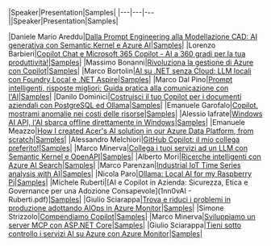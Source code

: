|Speaker|Presentation|Samples|
|---|---|---||Speaker|Presentation|Samples|

|Daniele Mario Areddu|[Dalla Prompt Engineering alla Modellazione CAD: AI generativa con Semantic Kernel e Azure AI]()|[Samples]()|
|Lorenzo Barbieri|[Copilot Chat e Microsoft 365 Copilot - AI a 360 gradi per la tua produttività!]()|[Samples]()|
|Massimo Bonanni|[Rivoluziona la gestione di Azure con Copilot](https://raw.githubusercontent.com/massimobonanni/massimobonanni/master/slides/1nn0vai2025.pdf)|[Samples](https://github.com/massimobonanni/CopilotAzure-Demos)|
|Marco Bortolin|[AI su .NET senza Cloud: LLM locali con Foundry Local e .NET Aspire](https://github.com/bortolin/AspireFoundryLocalExample/blob/main/1nn0vAI-FL-Aspire.pdf)|[Samples](https://github.com/bortolin/AspireFoundryLocalExample/tree/main)|
|Marco Dal Pino|[Prompt intelligenti, risposte migliori: Guida pratica alla comunicazione con l'AI]()|[Samples]()|
|Danilo Dominici|[Costruisci il tuo Copilot per i documenti aziendali con PostgreSQL ed Ollama](https://github.com/ddominici/Presentations/blob/main/2025/1nn0vAI%202025/Costruisci%20il%20tuo%20copilot%20per%20i%20documenti%20aziendali.pdf)|[Samples](https://github.com/ddominici/Presentations/tree/main/2025/1nn0vAI%202025)|
|Emanuele Garofalo|[Copilot, mostrami anomalie nei costi delle risorse]()|[Samples]()|
|Alessio Iafrate|[Windows AI API, l'AI sbarca offline direttamente in Windows](https://1drv.ms/p/c/e8c623e54f96bdf1/EfwrLR-7U0lBgXgrnIsGvTYBx5KtUSo_s_JGlKQJchQadA?e=HGLeXV)|[Samples](https://github.com/a-iafrate/MauiAIDemo)|
|Emanuele Meazzo|[How I created Acer's AI solution in our Azure Data Platform, from scratch]()|[Samples]()|
|Alessandro Melchiori|[GitHub Copilot: il mio collega preferito!]()|[Samples]()|
|Marco Minerva|[Collega i tuoi servizi ad un LLM con Semantic Kernel e OpenAPI](https://1drv.ms/p/c/4af1190e2b3b463e/EaJYVhMCiWJKlN6TsdNsqaQBVzhoktgwLGNX5oLZCrgrPA)|[Samples](https://github.com/marcominerva/SemanticKernelOpenApi)|
|Alberto Mori|[Ricerche intelligenti con Azure AI Search](https://github.com/albx/my-talks/blob/main/2025/1nn0vAI/1nn0vAI_AISearch.pdf)|[Samples](https://github.com/albx/smart-searches)|
|Marco Parenzan|[Industrial IoT Time Series analysis with AI]()|[Samples]()|
|Nicola Paro|[Ollama: Local AI for my Raspberry Pi](https://github.com/nicolaparo/conferences/blob/main/2025-09-27-1nn0vAI/presentation.pdf )|[Samples](https://github.com/nicolaparo/InnovAIDemo)|
|Michele Ruberti|[AI e Copilot in Azienda: Sicurezza, Etica e Governance per una Adozione Consapevole](1nn0vAI - Ruberti.pdf)|[Samples]()|
|Giulio Sciarappa|[Trova e riduci i problemi in produzione adottando AIOps in Azure Monitor](https://github.com/giulios123/presentations/blob/main/1nn0vAI%20AIOPS.pdf)|[Samples]()|
|Simone Strizzolo|[Compendiamo Copilot](https://beantech-my.sharepoint.com/:p:/g/personal/simone_strizzolo_beantech_it/EVsqeG3DUypLv4EliVIjdCwB6zhwwCPScpVUTn6Iq0c7JQ?e=ALDmA6)|[Samples]()|
|Marco Minerva|[Sviluppiamo un server MCP con ASP.NET Core](https://1drv.ms/p/c/4af1190e2b3b463e/ETApthIFL2FMiUWJZL0JIKkBbCJsqBrVf0Hw-p-1iCWRqw)|[Samples](https://github.com/marcominerva/McpServerAspNetCore)|
|Giulio Sciarappa|[Tieni sotto controllo i servizi AI su Azure con Azure Monitor](https://github.com/giulios123/presentations/blob/main/1nn0vAI%20-%20Controlla%20AI%20con%20Azure%20Monitor.pdf)|[Samples]()|

